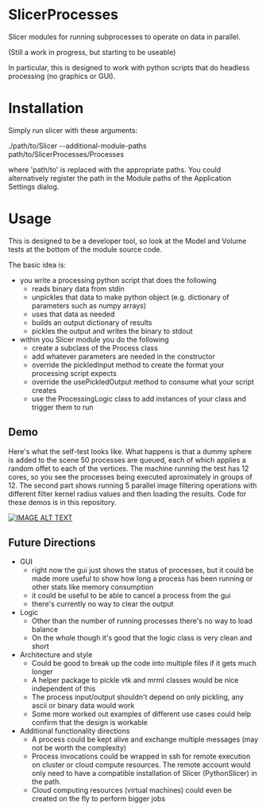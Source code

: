 # SlicerProcesses

Slicer modules for running subprocesses to operate on data in parallel.

(Still a work in progress, but starting to be useable)

In particular, this is designed to work with python scripts that do headless processing
(no graphics or GUI).

Installation
============

Simply run slicer with these arguments:

 ./path/to/Slicer --additional-module-paths path/to/SlicerProcesses/Processes

where 'path/to' is replaced with the appropriate paths.  You could alternatively
register the path in the Module paths of the Application Settings dialog.

Usage
=====

This is designed to be a developer tool, so look at the Model and Volume tests
at the bottom of the module source code.

The basic idea is:
* you write a processing python script that does the following
    * reads binary data from stdin
    * unpickles that data to make python object (e.g. dictionary of parameters such as numpy arrays)
    * uses that data as needed
    * builds an output dictionary of results
    * pickles the output and writes the binary to stdout
* within you Slicer module you do the following
    * create a subclass of the Process class
    * add whatever parameters are needed in the constructor
    * override the pickledInput method to create the format your processing script expects
    * override the usePickledOutput method to consume what your script creates
    * use the ProcessingLogic class to add instances of your class and trigger them to run
    
## Demo

Here's what the self-test looks like.  What happens is that a dummy sphere is added to the scene 50 processes are queued, each of which applies a random offet to each of the vertices.  The machine running the test has 12 cores, so you see the processes being executed aproximately in groups of 12.  The second part shows running 5 parallel image filtering operations with different filter kernel radius values and then loading the results.  Code for these demos is in this repository.
    
[![IMAGE ALT TEXT](http://img.youtube.com/vi/lo804cRDmpQ/0.jpg)](http://www.youtube.com/watch?v=lo804cRDmpQ "What the self test looks like")

## Future Directions
* GUI
    * right now the gui just shows the status of processes, but it could be made more useful to show how long a process has been running or other stats like memory consumption
    * it could be useful to be able to cancel a process from the gui
    * there's currently no way to clear the output
* Logic
    * Other than the number of running processes there's no way to load balance
    * On the whole though it's good that the logic class is very clean and short
* Architecture and style
    * Could be good to break up the code into multiple files if it gets much longer
    * A helper package to pickle vtk and mrml classes would be nice independent of this
    * The process input/output shouldn't depend on only pickling, any ascii or binary data would work
    * Some more worked out examples of different use cases could help confirm that the design is workable
* Additional functionality directions
    * A process could be kept alive and exchange multiple messages (may not be worth the complexity)
    * Process invocations could be wrapped in ssh for remote execution on cluster or cloud compute resources.  The remote account would only need to have a compatible installation of Slicer (PythonSlicer) in the path.
    * Cloud computing resources (virtual machines) could even be created on the fly to perform bigger jobs
    
